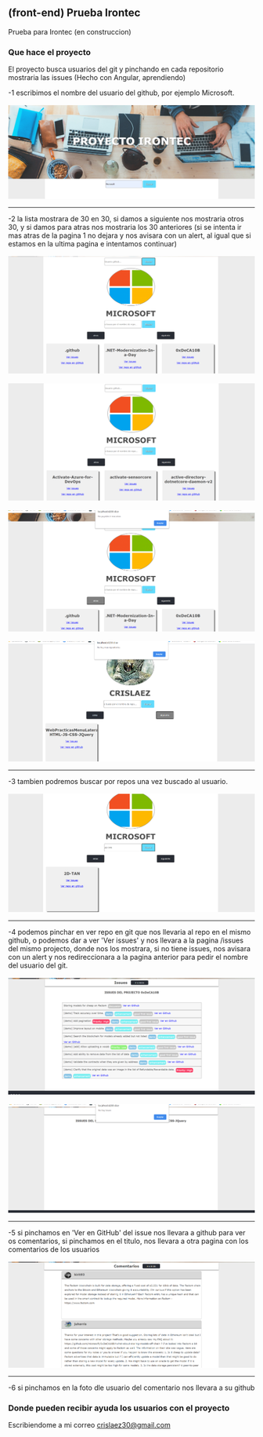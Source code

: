 ## (front-end) Prueba Irontec

Prueba para Irontec (en construccion)


### Que hace el proyecto

El proyecto busca usuarios del git y pinchando en cada repositorio mostraria las issues (Hecho con Angular, aprendiendo)

-1 escribimos el nombre del usuario del github, por ejemplo Microsoft.
<br>
<br>
<img src="https://github.com/crislaez/Proyecto_Irontec/blob/master/src/assets/foto_proyecto.PNG" />
<hr>

-2 la lista mostrara de 30 en 30, si damos a siguiente nos mostraria otros 30, 
  y si damos para atras nos mostraria los 30 anteriores (si se intenta ir mas atras de la pagina 1 no dejara y nos avisara con un alert, al igual que si estamos en la ultima pagina e intentamos continuar)
<br>
<br>
<img src="https://github.com/crislaez/Proyecto_Irontec/blob/master/src/assets/foto_proyecto_2.PNG" />
<br>
<br>
<img src="https://github.com/crislaez/Proyecto_Irontec/blob/master/src/assets/foto_proyecto_3.PNG" />
<br>
<br>
<img src="https://github.com/crislaez/Proyecto_Irontec/blob/master/src/assets/foto_proyecto_5.PNG" />
<br>
<br>
<img src="https://github.com/crislaez/Proyecto_Irontec/blob/master/src/assets/foto_proyecto_6.PNG" />
<hr>

-3 tambien podremos buscar por repos una vez buscado al usuario.
<br>
<br>
<img src="https://github.com/crislaez/Proyecto_Irontec/blob/master/src/assets/foto_proyecto_8.PNG" />
<hr>

-4 podemos pinchar en ver repo en git que nos llevaria al repo en el mismo github,  o podemos 
  dar a ver 'Ver issues' y nos llevara a la pagina /issues del mismo projecto, donde nos los mostrara, si no tiene issues, nos avisara con un alert y nos redireccionara a la pagina anterior para pedir el nombre del usuario del git.
  <br>
<br>
<img src="https://github.com/crislaez/Proyecto_Irontec/blob/master/src/assets/foto_proyecto_4.PNG" />
<br>
<br>
<img src="https://github.com/crislaez/Proyecto_Irontec/blob/master/src/assets/foto_proyecto_7.PNG" />
<hr>

-5 si pinchamos en 'Ver en GitHub' del issue nos llevara a github para ver os comentarios, si pinchamos en el titulo, nos llevara a otra pagina con los comentarios de los usuarios
<br>
<br>
<img src="https://github.com/crislaez/Proyecto_Irontec/blob/master/src/assets/foto_proyecto_9.PNG" />
<hr>

-6 si pinchamos en la foto dle usuario del comentario nos llevara a su github

 
### Donde pueden recibir ayuda los usuarios con el proyecto
 
Escribiendome a mi correo crislaez30@gmail.com

